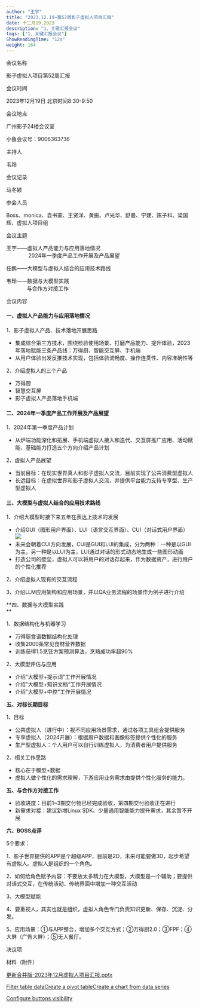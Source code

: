 ```yaml
---
author: "王宇"
title: "2023.12.19~第52周影子虚拟人项目汇报"
date: 十二月19,2023
description: "1、关键汇报会议"
tags: ["1、关键汇报会议"]
ShowReadingTime: "12s"
weight: 164
---
```

会议名称

影子虚拟人项目第52周汇报

会议时间

2023年12月19日 北京时间8:30-9:50

会议地点

广州影子24楼会议室

小鱼会议号：9006363736 

主持人

韦玲

会议记录

马冬颖

参会人员

Boss、monica、袁书蒙、王贤洋、黄振、卢光华、舒曼、宁建、陈子科、梁国辉、虚拟人项目组

会议主题

王宇——虚拟人产品能力与应用落地情况  
               2024年一季度产品工作开展及产品展望

任鹏——大模型与虚拟人结合的应用技术路线

韦玲——数据与大模型实践  
              与合作方对接工作 

会议内容

#### **一、虚拟人产品能力与应用落地情况**

1、影子虚拟人产品、技术落地开展思路

*   集成综合第三方技术，围绕检验使用场景、打磨产品能力、提升体验，2023年落地赋能三条产品线：万得厨、智能交互屏、手机端
*   从用户体验出发反推技术实现，包括体验流畅度、操作连贯性、内容准确性等

2、介绍虚拟人的三个产品

*   万得厨
*   智慧交互屏
*   影子虚拟人产品落地手机端

#### **二、2024年一季度产品工作开展及产品展望**

1、2024年第一季度产品计划

*   从炉端功能深化和拓展、手机端虚拟人接入和迭代、交互屏推广应用、活动赋能、基础能力打造五个方向介绍产品计划

2、虚拟人产品展望

*   当前目标：在现实世界真人和影子虚拟人交流，目前实现了公共消费型虚拟人
*   长远目标：在虚拟世界和影子虚拟人交流，并提供平台能力支持专享型、生产型虚拟人

#### **三、大模型与虚拟人结合的应用技术路线**

1、介绍大模型时接下来五年在表达上技术的发展

*   介绍GUI（图形用户界面）、LUI（语言交互界面）、CUI（对话式用户界面）  
    ![](/download/attachments/114673724/image2023-12-19_11-21-15.png?version=1&modificationDate=1702956075544&api=v2)
*   未来会朝着CUI方向发展，CUI是GUI和LUI的集成，分为两种：一种是以GUI为主，另一种是以LUI为主，LUI通过对话的形式动态地生成一些图形动画
*   打造公司的壁垒，虚拟人可以将用户的对话存起来，作为数据资产，进行用户的个性化推荐

2、介绍虚拟人现有的交互流程

3、介绍LLM应用架构和应用场景，并以QA业务流程的场景作为例子进行介绍

**四、数据与大模型实践  
**

1、数据结构化与机器学习

*   万得厨食谱数据结构化处理
*   收集2000条常见食材营养数据
*   训练获得1.5烹饪方案预测算法，烹熟成功率超90%

2、大模型评估与应用

*   介绍”大模型+提示词“工作开展情况
*   介绍”大模型+知识文档“工作开展情况
*   介绍”大模型+中控“工作开展情况

**五、对标长期目标**

1、目标

*   公共虚拟人（进行中）：视不同应用场景需求，通过各项工具组合提供服务
*   专享虚拟人（2024开展）：根据用户数据和画像标签提供个性化的服务
*   生产型虚拟人：个人用户可以自行训练虚拟人，为消费者用户提供服务

2、相关工作思路

*   核心在于模型+数据
*   虚拟人做个性化的需求理解，下游应用业务需求由提供个性化服务的能力。

**五、与合作方对接工作**

*   验收进度：目前1~3期交付物已经完成验收，第四期交付验收正在进行
*   新需求对接：建议新增Linux SDK、少量通用智能能力提升需求，其余暂不开展

**六、BOSS点评**

5个要求：

1、影子世界提供的APP是个超级APP，目前是2D，未来可能要做3D，起步希望有虚拟人。虚拟人是组织的一个角色。

2、如何给角色赋予内容：不要放太多精力在大模型，大模型是一个辅助；要提供对话式交互，在传统活动、传统界面中增加一种交互活动

3、大模型赋能

4、要重视人，其实也就是组织，虚拟人角色专门负责知识更新、保存、沉淀、分发。

5、应用场景：①与APP整合，增加多个交互方式；②万得厨2.0；③FPF；④大屏（广告大屏）；⑤无人餐厅。

决议项

  

材料（附件）

[更新合并版-2023年12月虚拟人项目汇报.pptx](/download/attachments/114673724/%E6%9B%B4%E6%96%B0%E5%90%88%E5%B9%B6%E7%89%88-2023%E5%B9%B412%E6%9C%88%E8%99%9A%E6%8B%9F%E4%BA%BA%E9%A1%B9%E7%9B%AE%E6%B1%87%E6%8A%A5.pptx?version=1&modificationDate=1702958059327&api=v2)

[Filter table data](#)[Create a pivot table](#)[Create a chart from data series](#)

[Configure buttons visibility](/users/tfac-settings.action)